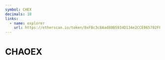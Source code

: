 ```yaml
---
symbol: CHEX
decimals: 18
links:
  - name: explorer
    url: https://etherscan.io/token/0xFBc3c8Aad80B5934D134e2CCE065702FF254AD7D
---
```


# CHAOEX
